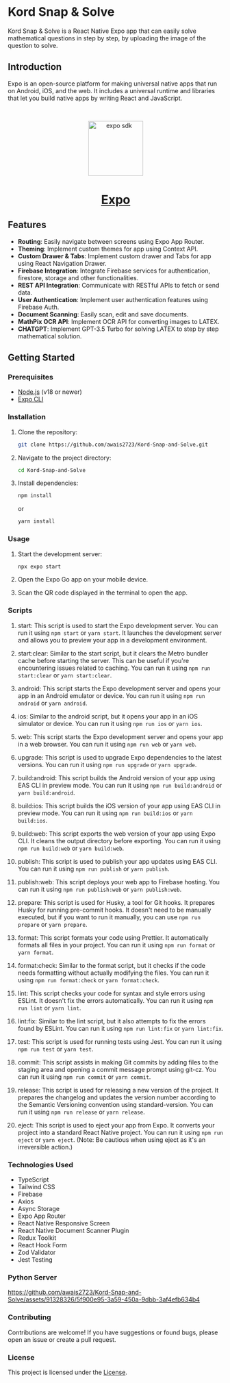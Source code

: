 # Kord Snap & Solve

Kord Snap & Solve is a React Native Expo app that can easily solve mathematical questions in step by step, by uploading the image of the question to solve.

## Introduction

Expo is an open-source platform for making universal native apps that run on Android, iOS, and the web. It includes a universal runtime and libraries that let you build native apps by writing React and JavaScript.


<br/>

<!-- Banner Image -->
<p align="center">
  <a href="https://expo.dev/">
     <img alt="expo sdk" height="128" src="https://raw.githubusercontent.com/expo/expo/main/.github/resources/banner.png">
    <h1 align="center">Expo</h1>
  </a>
</p>

## Features

- **Routing**: Easily navigate between screens using Expo App Router.
- **Theming**: Implement custom themes for app using Context API.
- **Custom Drawer & Tabs**: Implement custom drawer and Tabs for app using React Navigation Drawer.
- **Firebase Integration**: Integrate Firebase services for authentication, firestore, storage and other functionalities.
- **REST API Integration**: Communicate with RESTful APIs to fetch or send data.
- **User Authentication**: Implement user authentication features using Firebase Auth.
- **Document Scanning**: Easily scan, edit and save documents.
- **MathPix OCR API**: Implement OCR API for converting images to LATEX.
- **CHATGPT**: Implement GPT-3.5 Turbo for solving LATEX to step by step mathematical solution.

## Getting Started

### Prerequisites

- [Node.js](https://nodejs.org/) (v18 or newer)
- [Expo CLI](https://docs.expo.dev/get-started/installation/)

### Installation

1. Clone the repository:

   ```bash
   git clone https://github.com/awais2723/Kord-Snap-and-Solve.git
   ```

2. Navigate to the project directory:

   ```bash
   cd Kord-Snap-and-Solve
   ```

3. Install dependencies:

   ```bash
   npm install
   ```

   or

   ```bash
   yarn install
   ```

### Usage

1. Start the development server:

   ```bash
   npx expo start
   ```

2. Open the Expo Go app on your mobile device.
3. Scan the QR code displayed in the terminal to open the app.

### Scripts

1. start: This script is used to start the Expo development server. You can run it using `npm start` or `yarn start`. It launches the development server and allows you to preview your app in a development environment.

2. start:clear: Similar to the start script, but it clears the Metro bundler cache before starting the server. This can be useful if you're encountering issues related to caching. You can run it using `npm run start:clear` or `yarn start:clear`.

3. android: This script starts the Expo development server and opens your app in an Android emulator or device. You can run it using `npm run android` or `yarn android`.

4. ios: Similar to the android script, but it opens your app in an iOS simulator or device. You can run it using `npm run ios` or `yarn ios`.

5. web: This script starts the Expo development server and opens your app in a web browser. You can run it using `npm run web` or `yarn web`.

6. upgrade: This script is used to upgrade Expo dependencies to the latest versions. You can run it using `npm run upgrade` or `yarn upgrade`.

7. build:android: This script builds the Android version of your app using EAS CLI in preview mode. You can run it using `npm run build:android` or `yarn build:android`.

8. build:ios: This script builds the iOS version of your app using EAS CLI in preview mode. You can run it using `npm run build:ios` or `yarn build:ios`.

9. build:web: This script exports the web version of your app using Expo CLI. It cleans the output directory before exporting. You can run it using `npm run build:web` or `yarn build:web`.

10. publish: This script is used to publish your app updates using EAS CLI. You can run it using `npm run publish` or `yarn publish`.

11. publish:web: This script deploys your web app to Firebase hosting. You can run it using `npm run publish:web` or `yarn publish:web`.

12. prepare: This script is used for Husky, a tool for Git hooks. It prepares Husky for running pre-commit hooks. It doesn't need to be manually executed, but if you want to run it manually, you can use `npm run prepare` or `yarn prepare`.

13. format: This script formats your code using Prettier. It automatically formats all files in your project. You can run it using `npm run format` or `yarn format`.

14. format:check: Similar to the format script, but it checks if the code needs formatting without actually modifying the files. You can run it using `npm run format:check` or `yarn format:check`.

15. lint: This script checks your code for syntax and style errors using ESLint. It doesn't fix the errors automatically. You can run it using `npm run lint` or `yarn lint`.

16. lint:fix: Similar to the lint script, but it also attempts to fix the errors found by ESLint. You can run it using `npm run lint:fix` or `yarn lint:fix`.

17. test: This script is used for running tests using Jest. You can run it using `npm run test` or `yarn test`.

18. commit: This script assists in making Git commits by adding files to the staging area and opening a commit message prompt using git-cz. You can run it using `npm run commit` or `yarn commit`.

19. release: This script is used for releasing a new version of the project. It prepares the changelog and updates the version number according to the Semantic Versioning convention using standard-version. You can run it using `npm run release` or `yarn release`.

20. eject: This script is used to eject your app from Expo. It converts your project into a standard React Native project. You can run it using `npm run eject` or `yarn eject`. (Note: Be cautious when using eject as it's an irreversible action.)

### Technologies Used

- TypeScript
- Tailwind CSS
- Firebase
- Axios
- Async Storage
- Expo App Router
- React Native Responsive Screen
- React Native Document Scanner Plugin
- Redux Toolkit
- React Hook Form
- Zod Validator
- Jest Testing

### Python Server
https://github.com/awais2723/Kord-Snap-and-Solve/assets/91328326/5f900e95-3a59-450a-9dbb-3af4efb634b4

### Contributing

Contributions are welcome! If you have suggestions or found bugs, please open an issue or create a pull request.

### License

This project is licensed under the [License](LICENSE).

